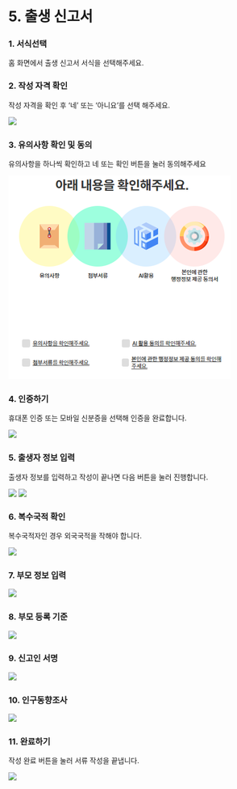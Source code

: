 # 5. 출생 신고서

### 1. 서식선택

홈 화면에서 출생 신고서 서식을 선택해주세요.

### 2. 작성 자격 확인

작성 자격을 확인 후 ‘네’ 또는 ‘아니요’를 선택 해주세요.

![](<../../.gitbook/assets/5. 출생 신고서\_작성 자격확인.png>)

### 3. 유의사항 확인 및 동의

유의사항을 하나씩 확인하고 네 또는 확인 버튼을 눌러 동의해주세요

![](<../../.gitbook/assets/image (4).png>)

### 4. 인증하기

휴대폰 인증 또는 모바일 신분증을 선택해 인증을 완료합니다.

![](<../../.gitbook/assets/공통\_인증 방법.png>)

### 5. 출생자 정보 입력

출생자 정보를 입력하고 작성이 끝나면 다음 버튼을 눌러 진행합니다.

![](<../../.gitbook/assets/5. 출생 신고서\_출생자 정보 1.png>) ![](<../../.gitbook/assets/5. 출생 신고서\_출생자 정보 2.png>)

### 6. 복수국적 확인

복수국적자인 경우 외국국적을 작해야 합니다.

![](<../../.gitbook/assets/5. 출생 신고서\_복수국적 확인.png>)

### 7. 부모 정보 입력

![](<../../.gitbook/assets/5. 출생 신고서\_부모 정보.png>)

### 8. 부모 등록 기준

![](<../../.gitbook/assets/5. 출생 신고서\_부모 등록 기준지.png>)

### 9. 신고인 서명

![](<../../.gitbook/assets/5. 출생 신고서\_신고인.png>)

### 10. 인구동향조사

![](<../../.gitbook/assets/5. 출생 신고서\_인구동향조사.png>)

### 11. 완료하기

작성 완료 버튼을 눌러 서류 작성을 끝냅니다.

![](<../../.gitbook/assets/공통\_서류 작성이 끝났습니다.png>)
